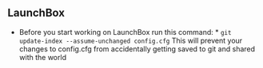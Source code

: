 ## LaunchBox

* Before you start working on LaunchBox run this command: *
`git update-index --assume-unchanged config.cfg`
This will prevent your changes to config.cfg from accidentally getting saved to git and shared with the world
